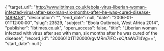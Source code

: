{
  "target_url": "http://www.ibtimes.co.uk/ebola-virus-liberian-woman-infected-virus-after-sex-man-six-months-after-he-was-cured-disease-1499458", 
  "description": "", 
  "end_date": null, 
  "date": "2006-01-01T12:00:00", 
  "slug": 23529, 
  "subject": "Ebola Outbreak, West Africa 2014", 
  "publisher": "ibtimes.co.uk", 
  "open_access": false, 
  "title": "Liberian woman infected with virus after sex with man, six months after he was cured of the disease", 
  "record_id": "20060101T120000/gvMRm7lFC+sC/taWo7l4Vg==", 
  "start_date": null
}


